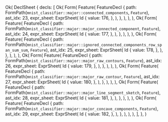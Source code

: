 Ok(
    DeclSheet {
        decls: [
            Ok(
                Form(
                    Feature(
                        FeatureDecl {
                            path: FormPath(`mnist_classifier::major::connected_components`, `Feature`),
                            ast_idx: 23,
                            expr_sheet: ExprSheet(
                                Id {
                                    value: 176,
                                },
                            ),
                        },
                    ),
                ),
            ),
            Ok(
                Form(
                    Feature(
                        FeatureDecl {
                            path: FormPath(`mnist_classifier::major::major_connected_component`, `Feature`),
                            ast_idx: 24,
                            expr_sheet: ExprSheet(
                                Id {
                                    value: 177,
                                },
                            ),
                        },
                    ),
                ),
            ),
            Ok(
                Form(
                    Feature(
                        FeatureDecl {
                            path: FormPath(`mnist_classifier::major::ignored_connected_components_row_span_sum_sum`, `Feature`),
                            ast_idx: 25,
                            expr_sheet: ExprSheet(
                                Id {
                                    value: 178,
                                },
                            ),
                        },
                    ),
                ),
            ),
            Ok(
                Form(
                    Feature(
                        FeatureDecl {
                            path: FormPath(`mnist_classifier::major::major_raw_contours`, `Feature`),
                            ast_idx: 26,
                            expr_sheet: ExprSheet(
                                Id {
                                    value: 179,
                                },
                            ),
                        },
                    ),
                ),
            ),
            Ok(
                Form(
                    Feature(
                        FeatureDecl {
                            path: FormPath(`mnist_classifier::major::major_raw_contour`, `Feature`),
                            ast_idx: 27,
                            expr_sheet: ExprSheet(
                                Id {
                                    value: 180,
                                },
                            ),
                        },
                    ),
                ),
            ),
            Ok(
                Form(
                    Feature(
                        FeatureDecl {
                            path: FormPath(`mnist_classifier::major::major_line_segment_sketch`, `Feature`),
                            ast_idx: 28,
                            expr_sheet: ExprSheet(
                                Id {
                                    value: 181,
                                },
                            ),
                        },
                    ),
                ),
            ),
            Ok(
                Form(
                    Feature(
                        FeatureDecl {
                            path: FormPath(`mnist_classifier::major::major_concave_components`, `Feature`),
                            ast_idx: 29,
                            expr_sheet: ExprSheet(
                                Id {
                                    value: 182,
                                },
                            ),
                        },
                    ),
                ),
            ),
        ],
    },
)